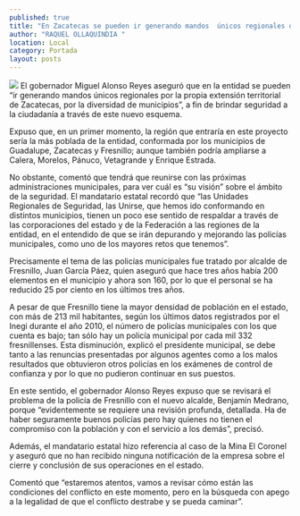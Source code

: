 ```yaml
---
published: true
title: "En Zacatecas se pueden ir generando mandos  únicos regionales de seguridad: gobernador"
author: "RAQUEL OLLAQUINDIA "
location: Local
category: Portada
layout: posts
---
```


![](http://i.imgur.com/lEJx7BPm.jpg)
El gobernador Miguel Alonso Reyes aseguró que en la entidad se pueden “ir generando mandos únicos regionales por la propia extensión territorial de Zacatecas, por la diversidad de municipios”, a fin de brindar seguridad a la ciudadanía a través de este nuevo esquema.

Expuso que, en un primer momento, la región que entraría en este proyecto sería la más poblada de la entidad, conformada por los municipios de Guadalupe, Zacatecas y Fresnillo; aunque también podría ampliarse a Calera, Morelos, Pánuco, Vetagrande y Enrique Estrada.

No obstante, comentó que tendrá que reunirse con las próximas administraciones municipales, para ver cuál es “su visión” sobre el ámbito de la seguridad.
El mandatario estatal recordó que “las Unidades Regionales de Seguridad, las Unirse, que hemos ido conformando en distintos municipios, tienen un poco ese sentido de respaldar a través de las corporaciones del estado y de la Federación a las regiones de la entidad, en el entendido de que se irán depurando y mejorando las policías municipales, como uno de los mayores retos que tenemos”.

Precisamente el tema de las policías municipales fue tratado por alcalde de Fresnillo, Juan García Páez, quien aseguró que hace tres años había 200 elementos en el municipio y ahora son 160, por lo que el personal se ha reducido 25 por ciento en los últimos tres años.

A pesar de que Fresnillo tiene la mayor densidad de población en el estado, con más de 213 mil habitantes, según los últimos datos registrados por el Inegi durante el año 2010, el número de policías municipales con los que cuenta es bajo; tan sólo hay un policía municipal por cada mil 332 fresnillenses.
Esta disminución, explicó el presidente municipal, se debe tanto a las renuncias presentadas por algunos agentes como a los malos resultados que obtuvieron otros policías en los exámenes de control de confianza y por lo que no pudieron continuar en sus puestos.

En este sentido, el gobernador Alonso Reyes expuso que se revisará el problema de la policía de Fresnillo con el nuevo alcalde, Benjamín Medrano, porque “evidentemente se requiere una revisión profunda, detallada. Ha de haber seguramente buenos policías pero hay quienes no tienen el compromiso con la población y con el servicio a los demás”, precisó.

Además, el mandatario estatal hizo referencia al caso de la Mina El Coronel y aseguró que no han recibido ninguna notificación de la empresa sobre el cierre y conclusión de sus operaciones en el estado.

Comentó que “estaremos atentos, vamos a revisar cómo están las condiciones del conflicto en este momento, pero en la búsqueda con apego a la legalidad de que el conflicto destrabe y se pueda caminar”.
